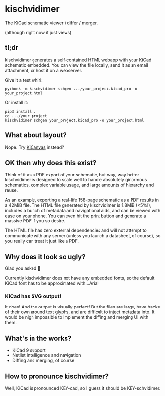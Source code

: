<!--
SPDX-FileCopyrightText: (C) 2025 Rivos Inc.
SPDX-License-Identifier: Apache-2.0
-->

# kischvidimer

The KiCad schematic viewer / differ / merger.

(although right now it just views)

## tl;dr

kischvidimer generates a self-contained HTML webapp with your KiCad schematic
embedded. You can view the file locally, send it as an email attachment, or host
it on a webserver.

Give it a test whirl:

```
python3 -m kischvidimer schgen .../your_project.kicad_pro -o your_project.html
```

Or install it:

```
pip3 install .
cd .../your_project
kischvidimer schgen your_project.kicad_pro -o your_project.html
```

## What about layout?

Nope. Try [KiCanvas](https://kicanvas.org/) instead?

## OK then why does this exist?

Think of it as a PDF export of your schematic, but way, way better. kischvidimer
is designed to scale well to handle absolutely ginormous schematics, complex
variable usage, and large amounts of hierarchy and reuse.

As an example, exporting a real-life 158-page schematic as a PDF results in a
42MiB file. The HTML file generated by kischvidimer is 1.8MiB (<5%!), includes a
bunch of metadata and navigational aids, and can be viewed with ease on your
phone. You can even hit the print button and generate a massive PDF if you so
desire.

The HTML file has zero external dependencies and will not attempt to communicate
with any server (unless you launch a datasheet, of course), so you really can
treat it just like a PDF.

## Why does it look so ugly?

Glad you asked 🥲

Currently kischvidimer does not have any embedded fonts, so the default KiCad
font has to be approximated with...Arial.

### KiCad has SVG output!

It does! And the output is visually perfect! But the files are large, have hacks
of their own around text glyphs, and are difficult to inject metadata into. It
would be nigh impossible to implement the diffing and merging UI with them.

## What's in the works?

 * KiCad 9 support
 * Netlist intelligence and navigation
 * Diffing and merging, of course

## How to pronounce kischvidimer?

Well, KiCad is pronounced KEY-cad, so I guess it should be KEY-schvidimer.
